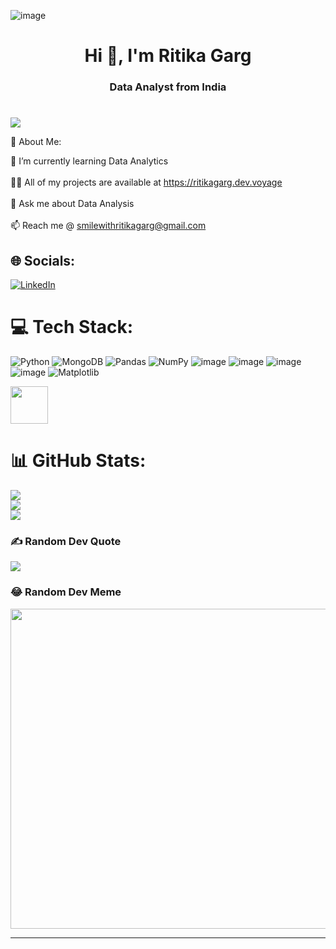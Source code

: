 ![image](https://github.com/ritikaga/ritikaga/assets/66274316/edeb1daa-cdf0-4c07-8070-b50af48d5c4f)

<h1 align="center">Hi 👋, I'm Ritika Garg</h1>
<h3 align="center"> Data Analyst from India</h3>

<!--
**ritikaga/ritikaga** is a ✨ _special_ ✨ repository because its `README.md` (this file) appears on your GitHub profile.

Here are some ideas to get you started:

- 🔭 I’m currently working on
- 🌱 I’m currently learning ...
- 👯 I’m looking to collaborate on ...
- 🤔 I’m looking for help with ...
- 💬 Ask me about ...
- 📫 How to reach me: ...
- 😄 Pronouns: ...
- ⚡ Fun fact: ...
-->
# 

[![](https://visitcount.itsvg.in/api?id=ritikaga&icon=0&color=0)](https://visitcount.itsvg.in)

💫 About Me:


🌱 I’m currently learning Data Analytics<br><br>👨‍💻 All of my projects are available at https://ritikagarg.dev.voyage<br><br>💬 Ask me about Data Analysis<br><br>📫 Reach me @ smilewithritikagarg@gmail.com


## 🌐 Socials:
[![LinkedIn](https://img.shields.io/badge/LinkedIn-%230077B5.svg?logo=linkedin&logoColor=white)](https://linkedin.com/in/https://www.linkedin.com/in/ritika-g-b910801a0/) 

# 💻 Tech Stack:
![Python](https://img.shields.io/badge/python-3670A0?style=for-the-badge&logo=python&logoColor=ffdd54)  ![MongoDB](https://img.shields.io/badge/MongoDB-%234ea94b.svg?style=for-the-badge&logo=mongodb&logoColor=white) ![Pandas](https://img.shields.io/badge/pandas-%23150458.svg?style=for-the-badge&logo=pandas&logoColor=white) ![NumPy](https://img.shields.io/badge/numpy-%23013243.svg?style=for-the-badge&logo=numpy&logoColor=white)
![image](https://user-images.githubusercontent.com/66274316/217023015-dc3d94ce-006f-4ec4-b307-83d751b397c2.png)
![image](https://user-images.githubusercontent.com/66274316/217040239-f1af93b8-9838-4cf1-b704-6597963c3e55.png)
![image](https://user-images.githubusercontent.com/66274316/217026480-b56b7b55-17ea-4d22-b8e1-b31b49d855ea.png)
![image](https://user-images.githubusercontent.com/66274316/219972336-fc16f144-8508-4555-896e-119499baf4f6.png)
![Matplotlib](https://img.shields.io/badge/Matplotlib-%23ffffff.svg?style=for-the-badge&logo=Matplotlib&logoColor=black)

<img src="https://github.com/ritikaga/ritikaga/assets/66274316/9d6986db-4e49-41d0-a0b0-011ac83b7ee8" width=60, height=60 >





# 📊 GitHub Stats:
![](https://github-readme-stats.vercel.app/api?username=ritikaga&theme=monokai&hide_border=false&include_all_commits=false&count_private=false)<br/>
![](https://github-readme-streak-stats.herokuapp.com/?user=ritikaga&theme=monokai&hide_border=false)<br/>
![](https://github-readme-stats.vercel.app/api/top-langs/?username=ritikaga&theme=monokai&hide_border=false&include_all_commits=false&count_private=false&layout=compact)

### ✍️ Random Dev Quote
![](https://quotes-github-readme.vercel.app/api?type=vetical&theme=radical)

### 😂 Random Dev Meme
<img src="https://random-memer.herokuapp.com/" width="512px"/>

---

<!-- Proudly created with GPRM ( https://gprm.itsvg.in ) -->
